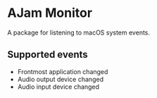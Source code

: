 # AJam Monitor

A package for listening to macOS system events.

## Supported events

- Frontmost application changed
- Audio output device changed
- Audio input device changed
